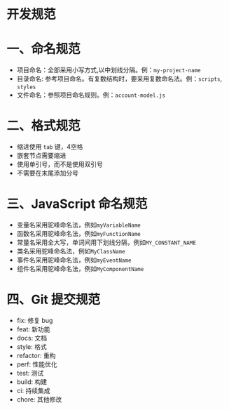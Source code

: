 # 开发规范

# 一、命名规范

-   项目命名：全部采用小写方式,以中划线分隔。例：`my-project-name`
-   目录命名: 参考项目命名。有复数结构时，要采用复数命名法。例：`scripts`, `styles`
-   文件命名：参照项目命名规则。例：`account-model.js`

# 二、格式规范

-   缩进使用 `tab` 键，4空格
-   嵌套节点需要缩进
-   使用单引号，而不是使用双引号
-   不需要在末尾添加分号

# 三、JavaScript 命名规范

-   变量名采用驼峰命名法，例如`myVariableName`
-   函数名采用驼峰命名法，例如`myFunctionName`
-   常量名采用全大写，单词间用下划线分隔，例如`MY_CONSTANT_NAME`
-   类名采用驼峰命名法，例如`MyClassName`
-   事件名采用驼峰命名法，例如`myEventName`
-   组件名采用驼峰命名法，例如`MyComponentName`

# 四、Git 提交规范

-   fix: 修复 bug
-   feat: 新功能
-   docs: 文档
-   style: 格式
-   refactor: 重构
-   perf: 性能优化
-   test: 测试
-   build: 构建
-   ci: 持续集成
-   chore: 其他修改
